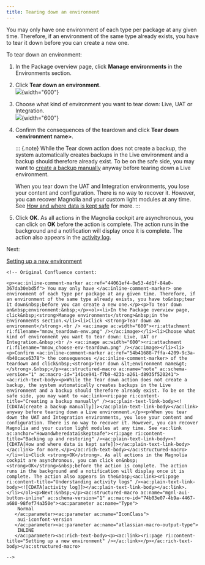 ```yaml
---
title: Tearing down an environment
---
```


You may only have one environment of each type per package at any given
time. Therefore, if an environment of the same type already exists, you
have to tear it down before you can create a new one.

To tear down an environment:

1.  In the Package overview page, click **Manage environments** in the
    Environments section.

2.  Click **Tear down an environment**.\
    ![](/assets/cloud/mnow_teardown-env.png){width="600"}

3.  Choose what kind of environment you want to tear down: Live, UAT or
    Integration.\
    ![](/assets/cloud/mnow_choose-env-teardown.png){width="600"}

4.  Confirm the consequences of the teardown and click **Tear down
    \<environment name\>**.

    ::: {.note}
    While the Tear down action does not create a backup, the system
    automatically creates backups in the Live environment and a backup
    should therefore already exist. To be on the safe side, you may want
    to [create a backup
    manually](/Magnolia+Cloud/Managing+environments+using+the+Magnolia+cockpit/Backing+up+and+restoring/Creating+a+backup+manually)
    anyway before tearing down a Live environment.

    When you tear down the UAT and Integration environments, you lose
    your content and configuration. There is no way to recover it.
    However, you can recover Magnolia and your custom light modules at
    any time. See [How and where data is kept
    safe](/Magnolia+Cloud/Managing+environments+using+the+Magnolia+cockpit/Backing+up+and+restoring#how-and-where-data-is-kept-safe)
    for more.
    :::

5.  Click **OK**. As all actions in the Magnolia cockpit are
    asynchronous, you can click on **OK** before the action is complete.
    The action runs in the background and a notification will display
    once it is complete. The action also appears in the [activity
    log](/Magnolia+Cloud/Cockpit/Understanding+activity+logs).

Next:

[Setting up a new
environment](/Magnolia+Cloud/Managing+environments+using+the+Magnolia+cockpit/Setting+up+a+new+environment)

```{=html}
<!-- Original Confluence content:

<p><ac:inline-comment-marker ac:ref="44061ef4-8e53-4d1f-84a0-367da30ebd5f"> You may only have </ac:inline-comment-marker> one environment of each type per package at any given time. Therefore, if an environment of the same type already exists, you have to&nbsp;tear it down&nbsp;before you can create a new one.</p><p>To tear down an&nbsp;environment:&nbsp;</p><ol><li>In the Package overview page, click&nbsp;<strong>Manage environments</strong>&nbsp;in the Environments section.</li><li>Click <strong>Tear down an environment</strong>.<br /> <ac:image ac:width="600"><ri:attachment ri:filename="mnow_teardown-env.png" /></ac:image></li><li>Choose what kind of environment you want to tear down: Live, UAT or Integration.&nbsp;<br /> <ac:image ac:width="600"><ri:attachment ri:filename="mnow_choose-env-teardown.png" /></ac:image></li><li><p>Confirm <ac:inline-comment-marker ac:ref="54b41688-7ffa-4209-9c3a-4b40cace6378"> the consequences </ac:inline-comment-marker> of the teardown and click&nbsp;<strong>Tear down &lt;environment name&gt;</strong>.&nbsp;</p><ac:structured-macro ac:name="note" ac:schema-version="1" ac:macro-id="141ce941-f7b9-423b-a261-d8935f520241"><ac:rich-text-body><p>While the Tear down action does not create a backup, the system automatically creates backups in the Live environment and a backup should therefore already exist. To be on the safe side, you may want to <ac:link><ri:page ri:content-title="Creating a backup manually" /><ac:plain-text-link-body><![CDATA[create a backup manually]]></ac:plain-text-link-body></ac:link> anyway before tearing down a Live environment.</p><p>When you tear down the UAT and Integration environments, you lose your content and configuration. There is no way to recover it. However, you can recover Magnolia and your custom light modules at any time. See <ac:link ac:anchor="Howandwheredataiskeptsafe"><ri:page ri:content-title="Backing up and restoring" /><ac:plain-text-link-body><![CDATA[How and where data is kept safe]]></ac:plain-text-link-body></ac:link> for more.</p></ac:rich-text-body></ac:structured-macro></li><li>Click <strong>OK</strong>. As all actions in the Magnolia cockpit are asynchronous, you can click on&nbsp;<strong>OK</strong>&nbsp;before the action is complete. The action runs in the background and a notification will display once it is complete. The action also appears in the&nbsp;<ac:link><ri:page ri:content-title="Understanding activity logs" /><ac:plain-text-link-body><![CDATA[activity log]]></ac:plain-text-link-body></ac:link>.</li></ol><p>Next:&nbsp;</p><ac:structured-macro ac:name="mgnl-aui-button-inline" ac:schema-version="1" ac:macro-id="74b03e07-4b9a-4467-a680-98fef74a350e"><ac:parameter ac:name="Type">
    Normal
   </ac:parameter><ac:parameter ac:name="IconClass">
    aui-iconfont-version
   </ac:parameter><ac:parameter ac:name="atlassian-macro-output-type">
    INLINE
   </ac:parameter><ac:rich-text-body><p><ac:link><ri:page ri:content-title="Setting up a new environment" /></ac:link></p></ac:rich-text-body></ac:structured-macro>

-->
```
